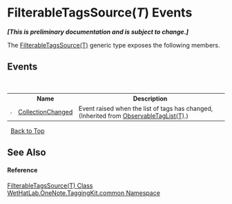 # FilterableTagsSource(*T*) Events
 _**\[This is preliminary documentation and is subject to change.\]**_

The <a href="28893a73-9a5f-2c27-973b-3132ca8cebcc">FilterableTagsSource(T)</a> generic type exposes the following members.


## Events
&nbsp;<table><tr><th></th><th>Name</th><th>Description</th></tr><tr><td>![Public event](media/pubevent.gif "Public event")</td><td><a href="90ff6a00-ea46-2175-006a-6806e8dbc31a">CollectionChanged</a></td><td>
Event raised when the list of tags has changed,
 (Inherited from <a href="059ed89c-302a-e9b3-5d21-aac50b75032b">ObservableTagList(T)</a>.)</td></tr></table>&nbsp;
<a href="#filterabletagssource(*t*)-events">Back to Top</a>

## See Also


#### Reference
<a href="28893a73-9a5f-2c27-973b-3132ca8cebcc">FilterableTagsSource(T) Class</a><br /><a href="bcdbab9c-63d1-48a4-6937-af53fb8d9a55">WetHatLab.OneNote.TaggingKit.common Namespace</a><br />